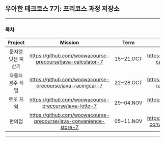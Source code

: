 ## 우아한 테크코스 7기: 프리코스 과정 저장소

---

### 목차

|Project|Mission|Term|Repository|Refactor|
|:-----:|:-----:|:--:|:--------:|:------:|
|문자열 덧셈 계산기|https://github.com/woowacourse-precourse/java-calculator-7|15~21.OCT|https://github.com/awrion3/java-calculator-7/tree/awrion3|https://github.com/awrion3/reflectJava_woowa-precourse-7/tree/calculator|
|자동차 경주 게임|https://github.com/woowacourse-precourse/java-racingcar-7|22~28.OCT|https://github.com/awrion3/java-racingcar-7/tree/awrion3|https://github.com/awrion3/reflectJava_woowa-precourse-7/tree/racingcar|
|로또 게임|https://github.com/woowacourse-precourse/java-lotto-7|29~04.NOV|https://github.com/awrion3/java-lotto-7/tree/awrion3|https://github.com/awrion3/reflectJava_woowa-precourse-7/tree/lotto|
|편의점|https://github.com/woowacourse-precourse/java-convenience-store-7|05~11.NOV|https://github.com/awrion3/java-convenience-store-7-awrion3|https://github.com/awrion3/reflectJava_woowa-precourse-7/tree/store|

---
